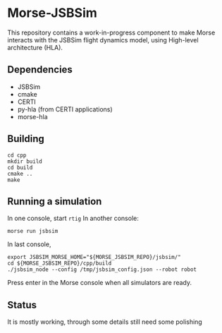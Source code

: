 Morse-JSBSim
============

This repository contains a work-in-progress component to make Morse interacts
with the JSBSim flight dynamics model, using High-level architecture (HLA).

Dependencies
------------

- JSBSim
- cmake
- CERTI
- py-hla (from CERTI applications)
- morse-hla


Building
--------

```
cd cpp
mkdir build
cd build
cmake ..
make
```

Running a simulation
--------------------

In one console, start ``rtig``
In another console:

```
morse run jsbsim
```

In last console, 
```
export JSBSIM_MORSE_HOME="${MORSE_JSBSIM_REPO}/jsbsim/"
cd ${MORSE_JSBSIM_REPO}/cpp/build
./jsbsim_node --config /tmp/jsbsim_config.json --robot robot
```

Press enter in the Morse console when all simulators are ready.

Status
------

It is mostly working, through some details still need some polishing
